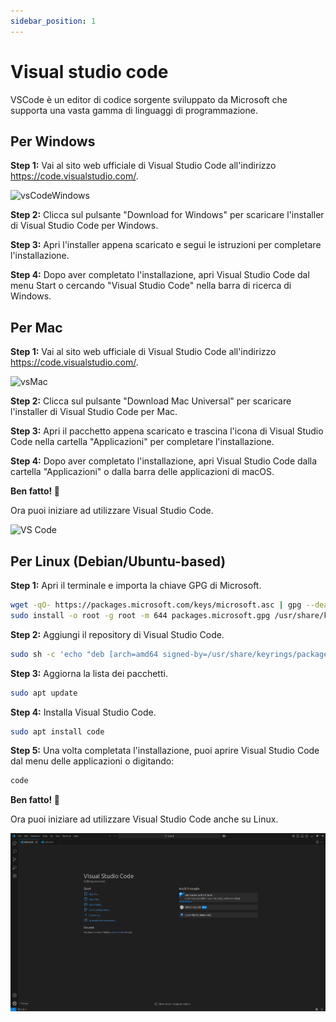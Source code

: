 ```yaml
---
sidebar_position: 1
---
```


# Visual studio code

VSCode è un editor di codice sorgente sviluppato da Microsoft che supporta una vasta gamma di linguaggi di programmazione.

## Per Windows

**Step 1:** Vai al sito web ufficiale di Visual Studio Code all'indirizzo https://code.visualstudio.com/.

![vsCodeWindows](./img/screen-windows.png)

**Step 2:** Clicca sul pulsante "Download for Windows" per scaricare l'installer di Visual Studio Code per Windows.

**Step 3:** Apri l'installer appena scaricato e segui le istruzioni per completare l'installazione.

**Step 4:** Dopo aver completato l'installazione, apri Visual Studio Code dal menu Start o cercando "Visual Studio Code" nella barra di ricerca di Windows.

## Per Mac

**Step 1:** Vai al sito web ufficiale di Visual Studio Code all'indirizzo https://code.visualstudio.com/.

![vsMac](./img/screen-mac.png)

**Step 2:** Clicca sul pulsante "Download Mac Universal" per scaricare l'installer di Visual Studio Code per Mac.

**Step 3:** Apri il pacchetto appena scaricato e trascina l'icona di Visual Studio Code nella cartella "Applicazioni" per completare l'installazione.

**Step 4:** Dopo aver completato l'installazione, apri Visual Studio Code dalla cartella "Applicazioni" o dalla barra delle applicazioni di macOS.

**Ben fatto! 🎉**

Ora puoi iniziare ad utilizzare Visual Studio Code.

![VS Code](./img/vscode-installed.png)

## Per Linux (Debian/Ubuntu-based)

**Step 1:** Apri il terminale e importa la chiave GPG di Microsoft.

```bash
wget -qO- https://packages.microsoft.com/keys/microsoft.asc | gpg --dearmor > packages.microsoft.gpg
sudo install -o root -g root -m 644 packages.microsoft.gpg /usr/share/keyrings/
```

**Step 2:** Aggiungi il repository di Visual Studio Code.

```bash
sudo sh -c 'echo "deb [arch=amd64 signed-by=/usr/share/keyrings/packages.microsoft.gpg] https://packages.microsoft.com/repos/vscode stable main" > /etc/apt/sources.list.d/vscode.list'
```

**Step 3:** Aggiorna la lista dei pacchetti.

```bash
sudo apt update
```

**Step 4:** Installa Visual Studio Code.

```bash
sudo apt install code
```

**Step 5:** Una volta completata l'installazione, puoi aprire Visual Studio Code dal menu delle applicazioni o digitando:

```bash
code
```

**Ben fatto! 🎉**

Ora puoi iniziare ad utilizzare Visual Studio Code anche su Linux.

![VS Code Linux](./img/vscode-linux.png)
